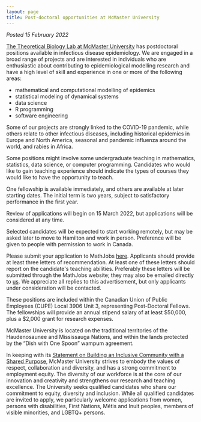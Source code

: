 ```yaml
---
layout: page
title: Post-doctoral opportunities at McMaster University
---
```


_Posted 15 February 2022_

[The Theoretical Biology Lab at McMaster University](https://mac-theobio.github.io/index.html) has postdoctoral positions available in infectious disease epidemiology.  We are engaged in a broad range of projects and are interested in individuals who are enthusiastic about contributing to epidemiological modelling research and have a high level of skill and experience in one or more of the following areas:

- mathematical and computational modelling of epidemics
- statistical modeling of dynamical systems
- data science
- R programming
- software engineering

Some of our projects are strongly linked to the COVID-19 pandemic, while others relate to other infectious diseases, including historical epidemics in Europe and North America, seasonal and pandemic influenza around the world, and rabies in Africa.

Some positions might involve some undergraduate teaching in mathematics, statistics, data science, or computer programming.  Candidates who would like to gain teaching experience should indicate the types of courses they would like to have the opportunity to teach.

One fellowship is available immediately, and others are available at later starting dates.  The initial term is two years, subject to satisfactory performance in the first year.

Review of applications will begin on 15 March 2022, but applications will be considered at any time.

Selected candidates will be expected to start working remotely, but may be asked later to move to Hamilton and work in person. Preference will be given to people with permission to work in Canada.

Please submit your application to MathJobs [here](https://www.mathjobs.org/jobs/McMaster). Applicants should provide at least three letters of recommendation. At least one of these letters should report on the candidate's teaching abilities. Preferably these letters will be submitted through the MathJobs website; they may also be emailed directly to [us](mailto:bbolker+covidpostdoc@gmail.com). We appreciate all replies to this advertisement, but only applicants under consideration will be contacted. 

<!-- 
COMMENT
__To apply:__ [send us](mailto:bbolker+covidpostdoc@gmail.com) a cover letter, a CV (including the name of three referees we can contact), and a research statement (of any form, not too long). Send these as PDF attachments. 
-->

These positions are included within the Canadian Union of Public Employees (CUPE) Local 3906 Unit 3, representing Post-Doctoral Fellows. The fellowships will provide an annual stipend salary of at least $50,000, plus a $2,000 grant for research expenses.

McMaster University is located on the traditional territories of the Haudenosaunee and Mississauga Nations, and within the lands protected by the “Dish with One Spoon” wampum agreement.

In keeping with its [Statement on Building an Inclusive Community with a Shared Purpose,](https://secretariat.mcmaster.ca/app/uploads/Statement-on-Building-an-Inclusive-Community-with-a-Shared-Purpose.pdf) McMaster University strives to embody the values of respect, collaboration and diversity, and has a strong commitment to employment equity. The diversity of our workforce is at the core of our innovation and creativity and strengthens our research and teaching excellence. The University seeks qualified candidates who share our commitment to equity, diversity and inclusion. While all qualified candidates are invited to apply, we particularly welcome applications from women, persons with disabilities, First Nations, Métis and Inuit peoples, members of visible minorities, and LGBTQ+ persons.

